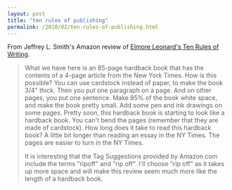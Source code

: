 ```yaml
---
layout: post
title: "ten rules of publishing"
permalink: /2010/02/ten-rules-of-publishing.html
---
```


<p>From Jeffrey L. Smith&#39;s Amazon review of <a href="http://www.amazon.com/Elmore-Leonards-10-Rules-Writing/dp/0061451487/ref=sr_1_1">Elmore Leonard&#39;s Ten Rules of Writing</a>.

</p><blockquote><p>What we have here is an 85-page hardback book that has the contents of a 4-page article from the New York Times. How is this possible? You can use cardstock instead of paper, to make the book 3/4&quot; thick. Then you put one paragraph on a page. And on other pages, you put one sentence. Make 85% of the book white space, and make the book pretty small. Add some pen and ink drawings on some pages. Pretty soon, this hardback book is starting to look like a hardback book. You can&#39;t bend the pages (remember that they are made of cardstock). How long does it take to read this hardback book? A little bit longer than reading an essay in the NY Times. The pages are easier to turn in the NY Times.</p>

<p>It is interesting that the Tag Suggestions provided by Amazon.com include the terms &quot;ripoff&quot; and &quot;rip off&quot;. I&#39;ll choose &quot;rip off&quot; as it takes up more space and will make this review seem much more like the length of a hardback book.
</p></blockquote>


